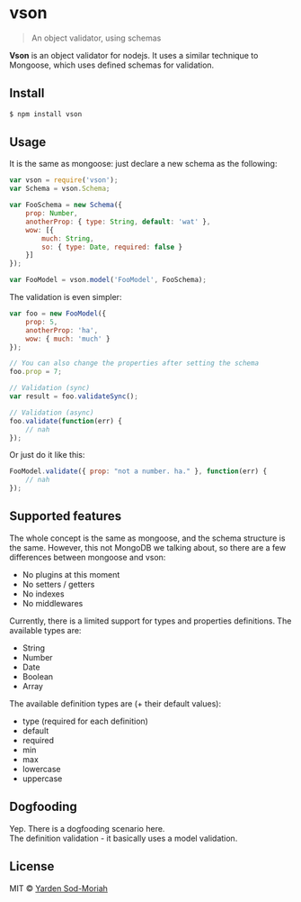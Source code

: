 # vson
> An object validator, using schemas

**Vson** is an object validator for nodejs. It uses
a similar technique to Mongoose, which uses defined schemas for validation.

## Install

```bash
$ npm install vson
```


## Usage
It is the same as mongoose: just declare a new schema as the following:
```javascript
var vson = require('vson');
var Schema = vson.Schema;

var FooSchema = new Schema({
    prop: Number,
    anotherProp: { type: String, default: 'wat' },
    wow: [{
        much: String,
        so: { type: Date, required: false }
    }]
});

var FooModel = vson.model('FooModel', FooSchema);
```

The validation is even simpler:
```javascript
var foo = new FooModel({
    prop: 5,
    anotherProp: 'ha',
    wow: { much: 'much' }
});

// You can also change the properties after setting the schema
foo.prop = 7;

// Validation (sync)
var result = foo.validateSync();

// Validation (async)
foo.validate(function(err) {
    // nah
});
```

Or just do it like this:
```javascript
FooModel.validate({ prop: "not a number. ha." }, function(err) {
    // nah
});
```

## Supported features
The whole concept is the same as mongoose, and the schema structure is the same. However,
this not MongoDB we talking about, so there are a few differences between mongoose and vson:
- No plugins at this moment
- No setters / getters
- No indexes
- No middlewares

Currently, there is a limited support for types and properties definitions.
The available types are:
- String
- Number
- Date
- Boolean
- Array

The available definition types are (+ their default values):
- type (required for each definition)
- default
- required
- min
- max
- lowercase
- uppercase

## Dogfooding
Yep. There is a dogfooding scenario here. <br>
The definition validation - it basically uses a model validation.

## License
MIT © [Yarden Sod-Moriah](https://yardnsm.net/)